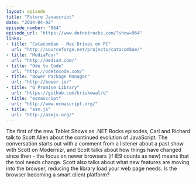 ```yaml
---
layout: episode
title: "Future Javascript"
date: "2014-04-02"
episode_number: "964"
episode_url: "https://www.dotnetrocks.com/?show=964"
links:
- title: "Catacombae - Mac Drives on PC"
  url: "http://sourceforge.net/projects/catacombae/"
- title: "MediaFour"
  url: "http://media4.com/"
- title: "Ode to Code"
  url: "http://odetocode.com/"
- title: "Bower Package Manager"
  url: "http://bower.io/"
- title: "Q Promise Library"
  url: "https://github.com/kriskowal/q"
- title: "ecmascript"
  url: "http://www.ecmascript.org/"
- title: "asm.js"
  url: "http://asmjs.org/"
---
```


The first of the new Tablet Shows as .NET Rocks episodes, Carl and Richard talk to Scott Allen about the continued evolution of JavaScript. The conversation starts out with a comment from a listener about a past show with Scott on Modernizr, and Scott talks about how things have changed since then - the focus on newer browsers (if IE9 counts as new) means that the tool needs change. Scott also talks about what new features are moving into the browser, reducing the library load your web page needs. Is the browser becoming a smart client platform?
